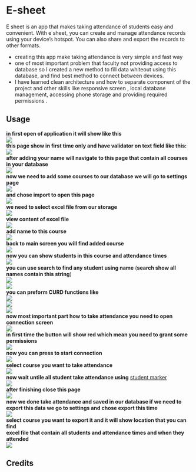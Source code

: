 # E-sheet
E sheet is an app that makes taking attendance of students easy and convenient. With e sheet, you can create and manage attendance records using your device’s hotspot. You can also share and export the records to other formats.
- creating this app make taking attendance is very simple and fast way
- one of most important problem that faculty not providing access to database so I created a new method to fill data whiteout using this database, and find best method to connect between devices.
- I have learned clean architecture and how to separate component of the project and other skills like responsive screen , local database management, accessing phone storage and providing required permissions .
## Usage
**in first open of application it will show like this**<br />
![](projectImges/image12.jpeg)<br />
**this page show in first time only and have validator on text field like this:<br />**
![](projectImges/image13.jpeg)<br />
**after adding your name will navigate to this page that contain all courses in your database<br />**
![](projectImges/image28.jpg)<br />
**now we need to add some courses to our database we will go to settings page<br />**
![](projectImges/image36.jpg)<br />
**and chose import to open this page<br />**
![](projectImges/image38.jpg)<br />
**we need to select excel file from our storage<br />**
![](projectImges/image2.jpg)<br />
**view content of excel file<br />**
![](projectImges/image3.jpg)<br />
**add name to this course<br />**
![](projectImges/image1.jpg)<br />
**back to main screen you will find added course<br />**
![](projectImges/image30.jpg)<br />
**now you can show students in this course and attendance times**<br />
![](projectImges/image21.jpeg)<br />
**you can use search to find any student using name** (**search show all names contain this string**)<br />
![](projectImges/image25jpeg)<br />
![](projectImges/image27.jpeg)<br />
**you can preform CURD functions like**<br />
![](projectImges/image22.jpeg)<br />
![](projectImges/image23.jpeg)<br />
![](projectImges/image24.jpeg)<br />
**now most important part how to take attendance you need to open connection screen**<br />
![](projectImges/image14.jpeg)<br />
**in first time the button will show red which mean you need to grant some permissions**<br />
![](projectImges/image19.jpeg)<br />
**now you can press to start connection**<br />
![](projectImges/image15.jpeg)<br />
**select  course you want to take attendance**<br />
![](projectImges/image16.jpeg)<br />
**now  wait untile all student take attendance using** [student marker](https://github.com/xXhalemXx/student_marker)<br />
![](projectImges/image17.jpeg)<br />
**after  finishing close this page**<br />
![](projectImges/image18.jpeg)<br />
**now we done take attendance and saved in our database if we need to**<br />
**export this data we go to settings and  chose export this time**<br />
![](projectImges/image43.jpg)<br />
**select  course you want to export it and it will show location that you can find**<br /> 
**excel file that contain all students and attendance times and when they attended**<br />
![](projectImges/image45.jpg)<br />

## Credits

 
